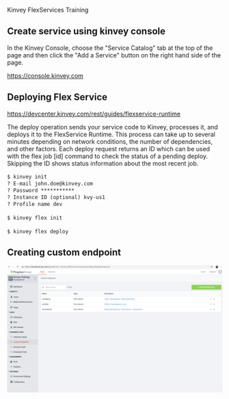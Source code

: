  Kinvey FlexServices Training

## Create service using kinvey console
In the Kinvey Console, choose the "Service Catalog" tab at the top of the page and then click the "Add a Service" button on the right hand side of the page.

https://console.kinvey.com

## Deploying Flex Service
https://devcenter.kinvey.com/rest/guides/flexservice-runtime

The deploy operation sends your service code to Kinvey, processes it, and deploys it to the FlexService Runtime. This process can take up to several minutes depending on network conditions, the number of dependencies, and other factors. Each deploy request returns an ID which can be used with the flex job [id] command to check the status of a pending deploy. Skipping the ID shows status information about the most recent job.

```
$ kinvey init
? E-mail john.doe@kinvey.com
? Password ***********
? Instance ID (optional) kvy-us1
? Profile name dev

$ kinvey flex init

$ kinvey flex deploy
```
## Creating custom endpoint
![Screenshot](endpoint.png)
